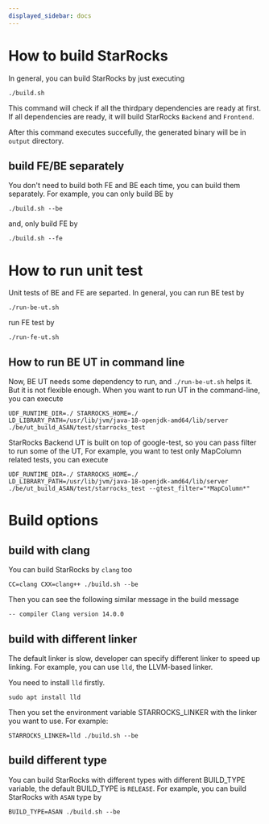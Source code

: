 ```yaml
---
displayed_sidebar: docs
---
```


# How to build StarRocks

In general, you can build StarRocks by just executing

```
./build.sh
```

This command will check if all the thirdpary dependencies are ready at first. If all dependencies are ready, it will build StarRocks `Backend` and `Frontend`.

After this command executes succefully, the generated binary will be in `output` directory.

## build FE/BE separately

You don't need to build both FE and BE each time, you can build them separately.
For example, you can only build BE by
```
./build.sh --be
```

and, only build FE by
```
./build.sh --fe
```

# How to run unit test

Unit tests of BE and FE are separted. In general, you can run BE test by
```
./run-be-ut.sh
```

run FE test by
```
./run-fe-ut.sh
```

## How to run BE UT in command line

Now, BE UT needs some dependency to run, and `./run-be-ut.sh` helps it. But it is not flexible enough. When you want to run UT in the command-line, you can execute

```
UDF_RUNTIME_DIR=./ STARROCKS_HOME=./ LD_LIBRARY_PATH=/usr/lib/jvm/java-18-openjdk-amd64/lib/server ./be/ut_build_ASAN/test/starrocks_test
```

StarRocks Backend UT is built on top of google-test, so you can pass filter to run some of the UT, For example, you want to test only MapColumn related tests, you can execute

```
UDF_RUNTIME_DIR=./ STARROCKS_HOME=./ LD_LIBRARY_PATH=/usr/lib/jvm/java-18-openjdk-amd64/lib/server ./be/ut_build_ASAN/test/starrocks_test --gtest_filter="*MapColumn*"
```

# Build options

## build with clang

You can build StarRocks by `clang` too

```
CC=clang CXX=clang++ ./build.sh --be
```

Then you can see the following similar message in the build message

```
-- compiler Clang version 14.0.0
```

## build with different linker

The default linker is slow, developer can specify different linker to speed up linking.
For example, you can use `lld`, the LLVM-based linker.

You need to install `lld` firstly.

```
sudo apt install lld
```

Then you set the environment variable STARROCKS_LINKER with the linker you want to use.
For example:

```
STARROCKS_LINKER=lld ./build.sh --be
```

## build different type

You can build StarRocks with different types with different BUILD_TYPE variable, the default BUILD_TYPE is `RELEASE`. For example, you can build StarRocks with `ASAN` type by
```
BUILD_TYPE=ASAN ./build.sh --be
```
